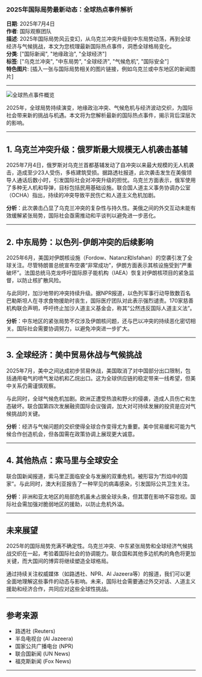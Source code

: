 ### 2025年国际局势最新动态：全球热点事件解析

**日期**: 2025年7月4日  
**作者**: 国际观察团队  
**描述**: 2025年国际局势风云变幻，从乌克兰冲突升级到中东局势动荡，再到全球经济与气候挑战，本文为您梳理最新国际热点事件，洞悉全球格局变化。  
**分类**: ["国际新闻", "地缘政治", "全球经济"]  
**标签**: ["乌克兰冲突", "中东局势", "全球经济", "气候危机", "国际安全"]  
**特色图片**: [插入一张与国际局势相关的图片链接，例如乌克兰或中东地区的新闻图片]

---

![全球热点事件概览](https://www.example.com/global-news-2025.jpg)

2025年，全球局势持续演变，地缘政治冲突、气候危机与经济波动交织，为国际社会带来新的挑战与机遇。本文将为您解析最新的国际热点事件，揭示背后深层次的影响。

---

## 1. 乌克兰冲突升级：俄罗斯最大规模无人机袭击基辅

2025年7月4日，俄罗斯对乌克兰首都基辅发动了自冲突以来最大规模的无人机袭击，造成至少23人受伤，多栋建筑受损。据路透社报道，此次袭击发生在美俄领导人通话后数小时，引发国际社会对冲突升级的担忧。乌克兰方面表示，俄军使用了多种无人机和导弹，目标包括民用基础设施。联合国人道主义事务协调办公室（OCHA）指出，持续的冲突导致平民伤亡和人道主义危机加剧。[](https://www.reuters.com/world/)

**分析**：此次袭击凸显了乌克兰冲突的复杂性与持久性。美俄之间的外交互动未能有效缓解紧张局势，国际社会亟需推动和平谈判以避免进一步恶化。

---

## 2. 中东局势：以色列-伊朗冲突的后续影响

2025年6月，美国对伊朗核设施（Fordow、Natanz和Isfahan）的空袭引发了全球关注。尽管特朗普总统宣布空袭“非常成功”，伊朗方面表示其核设施受到“严重破坏”。法国总统马克龙呼吁国际原子能机构（IAEA）恢复对伊朗核项目的紧急监督，以防止核扩散风险。[](https://www.cnn.com/world/live-news/israel-iran-conflict-us-trump-06-25-25-intl-hnk)[](https://www.foxnews.com/live-news/israel-iran-conflict-june-21-2025)

与此同时，加沙地带的冲突持续升级。据NPR报道，以色列军事行动导致数百名巴勒斯坦人在寻求食物援助时丧生，国际医疗团队对此表示强烈谴责。170家慈善机构联合声明，呼吁终止加沙人道主义基金会，称其“公然违反国际人道主义法”。[](https://www.npr.org/sections/world/)[](https://havanatimes.org/news/international-news-briefs-for-thursday-july-3-2025)

**分析**：中东地区的紧张局势不仅涉及伊朗核问题，还与巴以冲突的持续恶化密切相关。国际社会需要协调努力，以避免冲突进一步扩大。

---

## 3. 全球经济：美中贸易休战与气候挑战

2025年7月，美中之间达成初步贸易休战，美国取消了对中国部分出口限制，包括通用电气的喷气发动机和乙烷出口。这为全球供应链的稳定带来一线希望，但美中关系仍需谨慎观察。[](https://www.reuters.com/world/china/)

与此同时，全球气候危机加剧。欧洲正遭受热浪和野火的侵袭，造成人员伤亡和生态破坏。联合国第四次发展融资国际会议强调，加大对可持续发展的投资是应对气候挑战的关键。[](https://news.un.org/en/audio/2025/07/1165311)[](https://www.netnewsledger.com/2025/07/02/top-trending-international-news-stories-for-july-2-2025/)

**分析**：经济与气候问题的交织使得全球合作变得尤为重要。美中贸易缓和可能为气候合作创造机会，但各国需在政策协调上展现更大诚意。

---

## 4. 其他热点：索马里与全球安全

联合国新闻报道，索马里正面临安全与发展的双重危机，被形容为“烈焰中的国家”。与此同时，澳大利亚报告了一种罕见的病毒感染，引发国际公共卫生关注。[](https://news.un.org/en/audio/2025/07/1165311)[](https://www.netnewsledger.com/2025/07/02/top-trending-international-news-stories-for-july-2-2025/)

**分析**：非洲和亚太地区的局部危机虽未占据全球头条，但其潜在影响不容忽视。国际社会需加强对脆弱地区的援助，以防止危机外溢。

---

## 未来展望

2025年的国际局势充满不确定性。乌克兰冲突、中东紧张局势和全球经济气候挑战交织在一起，考验着国际社会的协调能力。联合国和其他多边机构的角色将更加关键，而大国间的博弈将继续塑造全球格局。

通过持续关注权威媒体（如路透社、NPR、Al Jazeera等）的报道，我们可以更全面地理解这些事件的动态与影响。未来，国际社会需要通过外交对话、人道主义援助和经济合作，共同应对这些全球性挑战。

---

## 参考来源

- 路透社 (Reuters)  
- 半岛电视台 (Al Jazeera)  
- 国家公共广播电台 (NPR)  
- 联合国新闻 (UN News)  
- 福克斯新闻 (Fox News)  

---
